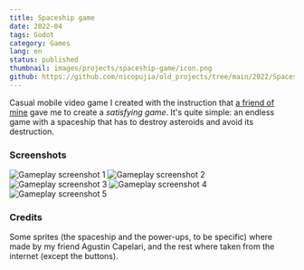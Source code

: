 ```yaml
---
title: Spaceship game
date: 2022-04
tags: Godot
category: Games
lang: en
status: published
thumbnail: images/projects/spaceship-game/icon.png
github: https://github.com/nicopujia/old_projects/tree/main/2022/Spaceship%20Game
---
```


Casual mobile video game I created with the instruction that [a friend of mine](https://youtube.com/@C_25Music) gave me to create a _satisfying game_. It's quite simple: an endless game with a spaceship that has to destroy asteroids and avoid its destruction.

### Screenshots

![Gameplay screenshot 1]({static}/images/projects/spaceship-game/1.png)
![Gameplay screenshot 2]({static}/images/projects/spaceship-game/2.png)
![Gameplay screenshot 3]({static}/images/projects/spaceship-game/3.png)
![Gameplay screenshot 4]({static}/images/projects/spaceship-game/4.png)
![Gameplay screenshot 5]({static}/images/projects/spaceship-game/5.png)

### Credits

Some sprites (the spaceship and the power-ups, to be specific) where made by my friend Agustin Capelari, and the rest where taken from the internet (except the buttons).
